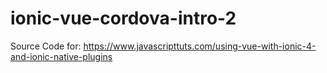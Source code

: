 # ionic-vue-cordova-intro-2
Source Code for: https://www.javascripttuts.com/using-vue-with-ionic-4-and-ionic-native-plugins
